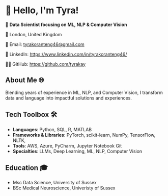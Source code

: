 # 👋 Hello, I'm Tyra!

🚀 **Data Scientist focusing on ML, NLP & Computer Vision**  

📍 London, United Kingdom

📧 Email: tyrakoranteng46@gmail.com 

🔗 LinkedIn: https://www.linkedin.com/in/tyrakoranteng46/  

👨‍💻 GitHub: https://github.com/tyrakay

## About Me 🌐
Blending years of experience in ML, NLP, and Computer Vision, I transform data and language into impactful solutions and experiences.

## Tech Toolbox 🛠️
- **Languages**: Python, SQL, R, MATLAB
- **Frameworks & Libraries**: PyTorch, scikit-learn, NumPy, TensorFlow, NLTK,
- **Tools**: AWS, Azure, PyCharm, Jupyter Notebook Git
- **Specialties**: LLMs, Deep Learning, ML, NLP, Computer Vision

## Education 🎓
- Msc Data Science, University of Sussex
- BSc Medical Neuroscience, Univeristy of Sussex


